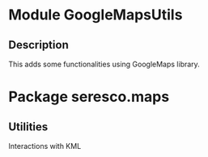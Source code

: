 # Module GoogleMapsUtils

## Description

This adds some functionalities using GoogleMaps library.

# Package seresco.maps

## Utilities

Interactions with KML
